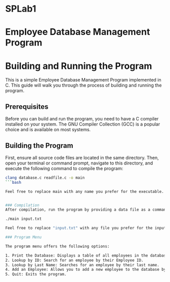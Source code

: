 # SPLab1

# Employee Database Management Program



# Building and Running the Program

This is a simple Employee Database Management Program implemented in C. This guide will walk you through the process of building and running the program.

## Prerequisites

Before you can build and run the program, you need to have a C compiler installed on your system. The GNU Compiler Collection (GCC) is a popular choice and is available on most systems.

## Building the Program

First, ensure all source code files are located in the same directory. 
Then, open your terminal or command prompt, navigate to this directory, and execute the following command to compile the program:

```bash
clang database.c readfile.c -o main
```bash

Feel free to replace main with any name you prefer for the executable.


### Compilation
After compilation, run the program by providing a data file as a command-line argument:

./main input.txt

Feel free to replace "input.txt" with any file you prefer for the input.

### Program Menu

The program menu offers the following options:

1. Print the Database: Displays a table of all employees in the database, including their first name, last name, salary, and employee ID.
2. Lookup by ID: Search for an employee by their Employee ID.
3. Lookup by Last Name: Searches for an employee by their last name.
4. Add an Employee: Allows you to add a new employee to the database by providing their first name, last name, and salary.
5. Quit: Exits the program.

